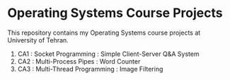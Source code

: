 # Operating Systems Course Projects

This repository contains my Operating Systems course projects at University of Tehran.

1. CA1 : Socket Programming : Simple Client-Server Q&A System
2. CA2 : Multi-Process Pipes : Word Counter
3. CA3 : Multi-Thread Programming : Image Filtering
